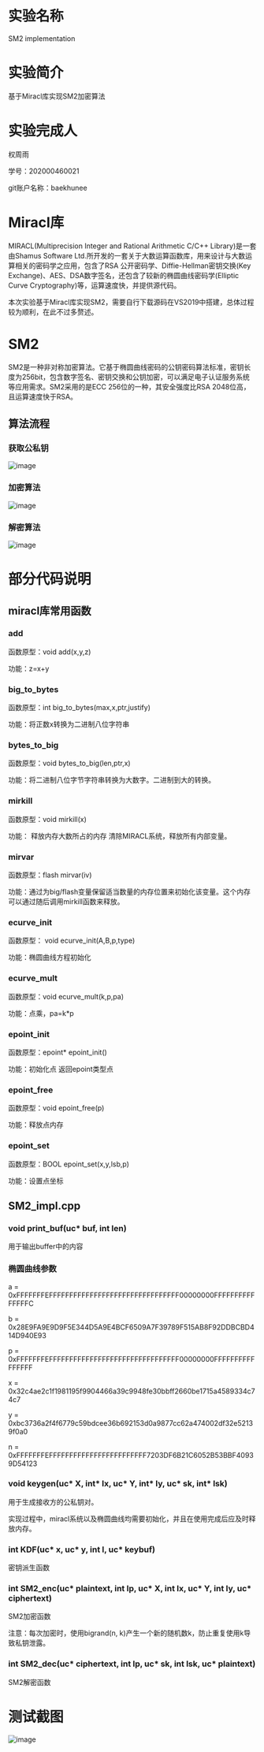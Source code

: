 # 实验名称
SM2 implementation

# 实验简介
基于Miracl库实现SM2加密算法

# 实验完成人
权周雨 

学号：202000460021 

git账户名称：baekhunee

# Miracl库
MIRACL(Multiprecision Integer and Rational Arithmetic C/C++ Library)是一套由Shamus Software Ltd.所开发的一套关于大数运算函数库，用来设计与大数运算相关的密码学之应用，包含了RSA 公开密码学、Diffie-Hellman密钥交换(Key Exchange)、AES、DSA数字签名，还包含了较新的椭圆曲线密码学(Elliptic Curve Cryptography)等，运算速度快，并提供源代码。

本次实验基于Miracl库实现SM2，需要自行下载源码在VS2019中搭建，总体过程较为顺利，在此不过多赘述。

# SM2
SM2是一种非对称加密算法。它基于椭圆曲线密码的公钥密码算法标准，密钥长度为256bit，包含数字签名、密钥交换和公钥加密，可以满足电子认证服务系统等应用需求。SM2采用的是ECC 256位的一种，其安全强度比RSA 2048位高，且运算速度快于RSA。

## 算法流程
### 获取公私钥
![image](https://user-images.githubusercontent.com/105578152/180912092-37267c84-abd3-4f8d-9378-f50faedba667.png)

### 加密算法
![image](https://user-images.githubusercontent.com/105578152/180912198-eb606a0e-61b4-416a-b622-e20980a56d67.png)

### 解密算法
![image](https://user-images.githubusercontent.com/105578152/180912258-cd84b720-c088-4379-9856-330f67b682cf.png)

# 部分代码说明
## miracl库常用函数
### add
函数原型：void add(x,y,z)

功能：z=x+y

### big_to_bytes
函数原型：int big_to_bytes(max,x,ptr,justify)

功能：将正数x转换为二进制八位字符串

### bytes_to_big
函数原型：void bytes_to_big(len,ptr,x)

功能：将二进制八位字节字符串转换为大数字。二进制到大的转换。

### mirkill
函数原型：void mirkill(x)

功能： 释放内存大数所占的内存 清除MIRACL系统，释放所有内部变量。

### mirvar
函数原型：flash mirvar(iv)

功能：通过为big/flash变量保留适当数量的内存位置来初始化该变量。这个内存可以通过随后调用mirkill函数来释放。

### ecurve_init

函数原型： void ecurve_init(A,B,p,type)

功能：椭圆曲线方程初始化

### ecurve_mult

函数原型：void ecurve_mult(k,p,pa)

功能：点乘，pa=k*p

### epoint_init

函数原型：epoint* epoint_init()

功能：初始化点 返回epoint类型点

### epoint_free

函数原型：void epoint_free(p)

功能：释放点内存

### epoint_set

函数原型：BOOL epoint_set(x,y,lsb,p)

功能：设置点坐标

## SM2_impl.cpp

### void print_buf(uc* buf, int len)

用于输出buffer中的内容

### 椭圆曲线参数
a = 0xFFFFFFFEFFFFFFFFFFFFFFFFFFFFFFFFFFFFFFFF00000000FFFFFFFFFFFFFFFC

b = 0x28E9FA9E9D9F5E344D5A9E4BCF6509A7F39789F515AB8F92DDBCBD414D940E93

p = 0xFFFFFFFEFFFFFFFFFFFFFFFFFFFFFFFFFFFFFFFF00000000FFFFFFFFFFFFFFFF

x = 0x32c4ae2c1f1981195f9904466a39c9948fe30bbff2660be1715a4589334c74c7

y = 0xbc3736a2f4f6779c59bdcee36b692153d0a9877cc62a474002df32e52139f0a0

n = 0xFFFFFFFEFFFFFFFFFFFFFFFFFFFFFFFF7203DF6B21C6052B53BBF40939D54123

### void keygen(uc* X, int* lx, uc* Y, int* ly, uc* sk, int* lsk)

用于生成接收方的公私钥对。

实现过程中，miracl系统以及椭圆曲线均需要初始化，并且在使用完成后应及时释放内存。

### int KDF(uc* x, uc* y, int l, uc* keybuf)

密钥派生函数

### int SM2_enc(uc* plaintext, int lp, uc* X, int lx, uc* Y, int ly, uc* ciphertext)

SM2加密函数

注意：每次加密时，使用bigrand(n, k)产生一个新的随机数k，防止重复使用k导致私钥泄露。

### int SM2_dec(uc* ciphertext, int lp, uc* sk, int lsk, uc* plaintext)

SM2解密函数

# 测试截图
![image](https://user-images.githubusercontent.com/105578152/180918063-bf63a244-7e57-4e75-bfe3-dc0ef2ba3d5d.png)

